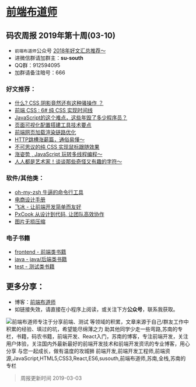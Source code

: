 
# [前端布道师](https://susouth.com/ "@IT·平头哥联盟，码农书籍，苏南的专栏")

##  码农周报 2019年第十周(03-10)

+ `前端布道师`公众号 [2018年好文汇总推荐～](https://mp.weixin.qq.com/s/-BA4X3ScSSpsZRrUCyTuBw)
+ 进微信群请加群主：**su-south**
+ QQ群：912594095
+ 加群请备注暗号：666

### 好文推荐：
+ [什么? CSS 阴影竟然还有这种骚操作 ？](https://mp.weixin.qq.com/s/J3E-ntasKdgbOGraooDMVQ)
+ [前端 CSS : 6# 纯 CSS 实现时间线](https://segmentfault.com/a/1190000018445517)
+ [JavaScript的这个难点，这些年毁了多少程序员？](https://mp.weixin.qq.com/s/eggwjFX_2NiJOulFkTJHlQ)
+ [页面可视化配置搭建工具技术要点](https://mp.weixin.qq.com/s/rWvC2ZNx6C97DZAdWu-5Nw)
+ [前端网页加载渲染链路优化](https://segmentfault.com/a/1190000018446007)
+ [HTTP跳槽涨薪篇，通俗易懂～](https://mp.weixin.qq.com/s/jJepfSi736sqy7aRKQ47fQ)
+ [不可思议的纯 CSS 实现鼠标跟随效果](https://segmentfault.com/a/1190000018405111)
+ [涨姿势 , JavaScript 玩转多线程编程～](https://mp.weixin.qq.com/s/fa9K-YSWKFwEmBwpdUWHZw)
+ [人人都是艺术家！谈谈那些奇怪又有趣的字符～](https://mp.weixin.qq.com/s/3WdEZ8pmjBIt8Ei9xS5BYw)


### 软件/其他类：
+ [oh-my-zsh 牛逼的命令行工具](https://github.com/robbyrussell/oh-my-zsh "A delightful community-driven (with 1,200+ contributors) framework for managing your zsh configuration. Includes 200+ optional plugins (rails, git, OSX, hub, capistrano, brew, ant, php, python, etc), over 140 themes to spice up your morning, and an auto-update tool so that makes it easy to keep up with the latest updates from the community.")
+ [电商设计手册](http://skrshop.tech/#/)
+ [飞冰 - 让前端开发简单而友好](https://github.com/alibaba/ice "海量高质量物料 物料丰富：组件、区块、布局、模版，场景化分类，覆盖面广，官方与社区共同维护；专业视觉设计，每周持续有新增，满足日常开发之所需。")
+ [PxCook 从设计到代码, 让团队高效协作](http://www.fancynode.com.cn/pxcook "从设计到代码, 让团队高效协作")
+ [图片无损压缩](https://tinypng.com/ "Smart PNG and JPEG compression
More than 1 billion PNG and JPEG images optimized and still counting!")


### 电子书籍
+ [frontend - 前端类书籍](../frontend "前端类电子书籍整理")
+ [java - java/后端类书籍](../java "java或后端开发人员电子书籍整理")
+ [test - 测试类书籍](../test "测试人员电子书籍整理")

## 更多分享：
+ 博客：[前端布道师](https://susouth.com "前端布道师")
+ 如链接失效，请直接在小程序上阅读，或关注下方**公众号**，联系我获取。

![前端布道师专注于分享前端、测试 等领域的积累，文章来源于自己/群友工作中积累的经验、填过的坑，希望能尽绵薄之力 助其他同学少走一些弯路,苏南的专栏，书籍，码农书籍，前端开发、React入门，苏南的博客，专注前端开发，关注用户体验，关注国内外最新最好的前端开发技术和前端开发资讯的专业博客，用心分享 与您一起成长，做有温度的攻城狮 前端开发,前端开发工程师,前端资源,JavaScript,HTML5,CSS3,React,ES6,susouth,前端布道师,苏南,全栈,苏南的专栏](https://user-images.githubusercontent.com/18324563/100540104-2b5d5a00-3276-11eb-90b4-1a8d6a4444b8.png "前端布道师")

> 周报更新时间 2019-03-03


